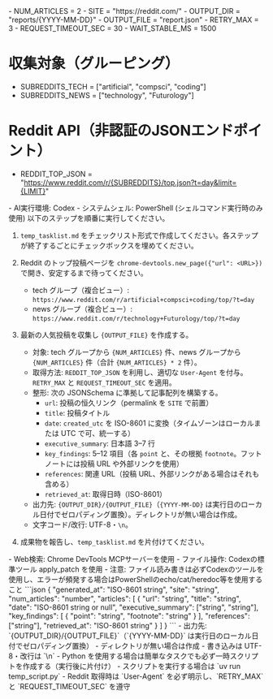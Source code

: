 <Variables>
- NUM_ARTICLES = 2
- SITE = "https://reddit.com/"
- OUTPUT_DIR = "reports/{YYYY-MM-DD}"
- OUTPUT_FILE = "report.json"
- RETRY_MAX = 3
- REQUEST_TIMEOUT_SEC = 30
- WAIT_STABLE_MS = 1500

# 収集対象（グルーピング）
- SUBREDDITS_TECH = ["artificial", "compsci", "coding"]
- SUBREDDITS_NEWS = ["technology", "Futurology"]

# Reddit API（非認証のJSONエンドポイント）
- REDDIT_TOP_JSON = "https://www.reddit.com/r/{SUBREDDITS}/top.json?t=day&limit={LIMIT}"
</Variables>

<CurrentEnvironment>
- AI実行環境: Codex
- システムシェル: PowerShell (シェルコマンド実行時のみ使用)
</CurrentEnvironment>

<Instructions>
以下のステップを順番に実行してください。

1. `temp_tasklist.md` をチェックリスト形式で作成してください。各ステップが終了するごとにチェックボックスを埋めてください。

2. Reddit のトップ投稿ページを `chrome-devtools.new_page({"url": <URL>})` で開き、安定するまで待ってください。
   - tech グループ（複合ビュー）: `https://www.reddit.com/r/artificial+compsci+coding/top/?t=day`
   - news グループ（複合ビュー）: `https://www.reddit.com/r/technology+Futurology/top/?t=day`

3. 最新の人気投稿を収集し `{OUTPUT_FILE}` を作成する。
   - 対象: tech グループから `{NUM_ARTICLES}` 件、news グループから `{NUM_ARTICLES}` 件（合計 `{NUM_ARTICLES} * 2` 件）。
   - 取得方法: `REDDIT_TOP_JSON` を利用し、適切な `User-Agent` を付与。`RETRY_MAX` と `REQUEST_TIMEOUT_SEC` を適用。
   - 整形: 次の JSONSchema に準拠して記事配列を構築する。
     - `url`: 投稿の恒久リンク（permalink を `SITE` で前置）
     - `title`: 投稿タイトル
     - `date`: `created_utc` を ISO-8601 に変換（タイムゾーンはローカルまたは UTC で可、統一する）
     - `executive_summary`: 日本語 3–7 行
     - `key_findings`: 5–12 項目（各 `point` と、その根拠 `footnote`。フットノートには投稿 URL や外部リンクを使用）
     - `references`: 関連 URL（投稿 URL、外部リンクがある場合はそれも含める）
     - `retrieved_at`: 取得日時（ISO-8601）
   - 出力先: `{OUTPUT_DIR}/{OUTPUT_FILE}`（`{YYYY-MM-DD}` は実行日のローカル日付でゼロパディング置換）。ディレクトリが無い場合は作成。
   - 文字コード/改行: UTF-8・`\n`。

4. 成果物を報告し、`temp_tasklist.md` を片付けてください。
</Instructions>

<Constraints>
- Web検索: Chrome DevTools MCPサーバーを使用
- ファイル操作: Codexの標準ツール apply_patch を使用
- 注意: ファイル読み書きは必ずCodexのツールを使用し、エラーが頻発する場合はPowerShellのecho/cat/heredoc等を使用すること
</Constraints>

<JSONSchema>
```json
{
  "generated_at": "ISO-8601 string",
  "site": "string",
  "num_articles": "number",
  "articles": [
    {
      "url": "string",
      "title": "string",
      "date": "ISO-8601 string or null",
      "executive_summary": ["string", "string"],
      "key_findings": [
        {
          "point": "string",
          "footnote": "string"
        }
      ],
      "references": ["string"],
      "retrieved_at": "ISO-8601 string"
    }
  ]
}
```
</JSONSchema>

<Filesystem>
- 出力先: `{OUTPUT_DIR}/{OUTPUT_FILE}`（`{YYYY-MM-DD}` は実行日のローカル日付でゼロパディング置換）
- ディレクトリが無い場合は作成
- 書き込みは UTF-8・改行は `\n`
</Filesystem>

<Runtime>
- Python を使用する場合は簡単なタスクでも必ず一時スクリプトを作成する（実行後に片付け）
- スクリプトを実行する場合は `uv run temp_script.py`
- Reddit 取得時は `User-Agent` を必ず明示し、`RETRY_MAX` と `REQUEST_TIMEOUT_SEC` を遵守
</Runtime>